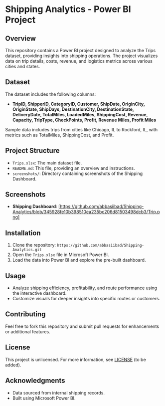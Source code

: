 # Shipping Analytics - Power BI Project

## Overview
This repository contains a Power BI project designed to analyze the Trips dataset, providing insights into shipping operations. The project visualizes data on trip details, costs, revenue, and logistics metrics across various cities and states.

## Dataset
The dataset includes the following columns:
- **TripID, ShipperID, CategoryID, Customer, ShipDate, OriginCity, OriginState, ShipDays, DestinationCity, DestinationState, DeliveryDate, TotalMiles, LoadedMiles, ShippingCost, Revenue, Capacity, TripType, CheckPoints, Profit, Revenue Miles, Profit Miles**

Sample data includes trips from cities like Chicago, IL to Rockford, IL, with metrics such as TotalMiles, ShippingCost, and Profit.

## Project Structure
- `Trips.xlsx`: The main dataset file.
- `README.md`: This file, providing an overview and instructions.
- `screenshots/`: Directory containing screenshots of the Shipping Dashboard.

## Screenshots
- **Shipping Dashboard**: [https://github.com/abbasiibad/Shipping-Analytics/blob/345928fe10b398510ea235bc206d81503498dcb3/Trip.png]

## Installation
1. Clone the repository: `https://github.com/abbasiibad/Shipping-Analytics.git`
2. Open the `Trips.xlsx` file in Microsoft Power BI.
3. Load the data into Power BI and explore the pre-built dashboard.

## Usage
- Analyze shipping efficiency, profitability, and route performance using the interactive dashboard.
- Customize visuals for deeper insights into specific routes or customers.

## Contributing
Feel free to fork this repository and submit pull requests for enhancements or additional features.

## License
This project is unlicensed. For more information, see [LICENSE](LICENSE) (to be added).

## Acknowledgments
- Data sourced from internal shipping records.
- Built using Microsoft Power BI.
